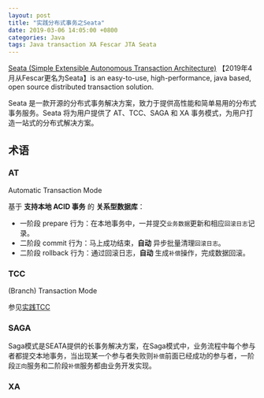 ```yaml
---
layout: post
title: "实践分布式事务之Seata"
date: 2019-03-06 14:05:00 +0800
categories: Java
tags: Java transaction XA Fescar JTA Seata
---
```


[Seata (Simple Extensible Autonomous Transaction Architecture)](https://github.com/seata) 【2019年4月从Fescar更名为Seata】is an easy-to-use, high-performance, java based, open source distributed transaction solution.

Seata 是一款开源的分布式事务解决方案，致力于提供高性能和简单易用的分布式事务服务。Seata 将为用户提供了 AT、TCC、SAGA 和 XA 事务模式，为用户打造一站式的分布式解决方案。

## 术语

### AT

Automatic Transaction Mode

基于 **支持本地 ACID 事务** 的 **关系型数据库**：

- 一阶段 prepare 行为：在本地事务中，一并提交`业务数据`更新和相应`回滚日志`记录。
- 二阶段 commit 行为：马上成功结束，**自动** 异步批量清理`回滚日志`。
- 二阶段 rollback 行为：通过回滚日志，**自动** 生成`补偿`操作，完成数据回滚。

### TCC

(Branch) Transaction Mode

参见[实践TCC](/design/2020/04/28/实践TCC/)

### SAGA

Saga模式是SEATA提供的长事务解决方案，在Saga模式中，业务流程中每个参与者都提交本地事务，当出现某一个参与者失败则`补偿`前面已经成功的参与者，一阶段`正向`服务和二阶段`补偿`服务都由业务开发实现。

### XA

